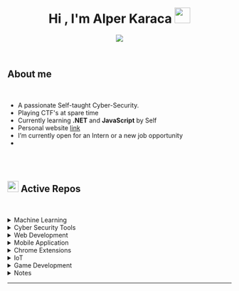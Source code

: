 <h1 align="center"><b>Hi , I'm Alper Karaca </b><img src="https://media.giphy.com/media/hvRJCLFzcasrR4ia7z/giphy.gif" width="35"></h1>

<p align="center">
  <a href="https://github.com/DenverCoder1/readme-typing-svg"><img src="https://readme-typing-svg.herokuapp.com?font=Time+New+Roman&color=cyan&size=25&center=true&vCenter=true&width=600&height=100&lines=Alper+Karaca;++;Cyber-Security+Researcher,;Computer+Engineering+Student,;CTF+Newbie,;Active+Learner/Researcher,;Love+to+learn+new+stuffs..<3"></a>
</p>

<br>
	
## **About me**

<br>

- A passionate Self-taught Cyber-Security.
- Playing CTF's at spare time
- Currently learning **.NET** and **JavaScript** by Self
- Personal website [link](https://thealper2.github.io)
- I’m currently open for an Intern or a new job opportunity
- 
<br><br>

## <img src="https://media2.giphy.com/media/QssGEmpkyEOhBCb7e1/giphy.gif?cid=ecf05e47a0n3gi1bfqntqmob8g9aid1oyj2wr3ds3mg700bl&rid=giphy.gif" width ="25"><b> Active Repos</b>
<br>

<p align="center">

<details><summary>Machine Learning</summary>
<br/>

| ID | Language | Deployment | Project Name | Project Link |
| ---- | --- | ---------- | --------- | ----------- |
| 1. | Python | X | Waste Classification | [Link](https://github.com/thealper2/Waste-Classification) |
| 2. | Python | X | Poker Hand Classification | [Link](https://github.com/thealper2/Poker-Hand-Classification) |
| 3. | Python | X | Organ Donor Prediction | [Link](https://github.com/thealper2/Organ-Donor-Prediction) |
| 4. | Python | X | Olympic Medal Prediction | [Link](https://github.com/thealper2/Olympic-Medal-Prediction) | 
| 5. | Python | X | Natural Image Classification | [Link](https://github.com/thealper2/Natural-Image-Classification) |
| 6. | Python | X | Monkey Breed Classification | [Link](https://github.com/thealper2/Monkey-Breed-Classification) |
| 7. | Python | X | MBA Specialization Classification | [Link](https://github.com/thealper2/MBA-Specialization-Classification) |
| 8. | Python | X | Marble Surface Anomaly Detection | [Link](https://github.com/thealper2/Marble-Surface-Anomaly-Detection) |
| 9. | Python | X | Marathon Time Prediction | [Link](https://github.com/thealper2/Marathon-Time-Prediction) | 
| 10. | Python | X | Male and Female Eye Classification | [Link](https://github.com/thealper2/Male-Female-Eye-Classification) | 
| 11. | Python | X | Malaria Detection | [Link](https://github.com/thealper2/Malaria-Detection) | 
| 12. | Python | X | LEGO Minifigure Classification | [Link](https://github.com/thealper2/LEGO-Minifigure-Classification) |
| 13. | Python | X | Fake Job Posting Prediction | [Link](https://github.com/thealper2/Fake-Job-Posting-Prediction) | 
| 14. | Python | X | Hotel Booking Prediction | [Link](https://github.com/thealper2/Hotel-Booking-Prediction) | 
| 15. | Python | X | Horse or Human Classification | [Link](https://github.com/thealper2/Horse-or-Human-Classification) | 
| 16. | Python | X | Honey Bee Pollen Detection | [Link](https://github.com/thealper2/Honey-Bee-Pollen-Detection) |
| 17. | Python | Streamlit | Glass Classification | [Link](https://github.com/thealper2/Glass-Classification) | 
| 18. | Python | Streamlit | Fresher Salary Prediction | [Link](https://github.com/thealper2/Fresher-Salary-Prediction) |
| 19. | Python | X | Forest Cover Type Prediction | [Link](https://github.com/thealper2/Forest-Cover-Type-Prediction) |
| 20. | Python | Streamlit | Football Team Rating Prediction | [Link](https://github.com/thealper2/Football-Team-Rating-Prediction) |
| 21. | Python | X | Fire Detection | [Link](https://github.com/thealper2/Fire-Detection) |
| 22. | Python | X | Fertilizer Prediction | [Link](https://github.com/thealper2/Fertilizer-Prediction) |
| 23. | Python | X | Fake Bank Note Prediction | [Link](https://github.com/thealper2/Fake-Bank-Note-Prediction) |
| 24. | Python | X | Dry Beans Classification | [Link](https://github.com/thealper2/Dry-Beans-Classification) | 
| 25. | Python | Streamlit | Diamond Price Prediction | [Link](https://github.com/thealper2/Diamond-Price-Prediction) |
| 26. | Python | X | Covid-19 Detection | [Link](https://github.com/thealper2/Covid-19-Detection) |
| 27. | Python | X | Color Identification | [Link](https://github.com/thealper2/Color-Identification) |
| 28. | Python | X | Clothing Classification | [Link](https://github.com/thealper2/Clothing-Classification) |
| 29. | Python | X | CIFAR10 Image Classification | [Link](https://github.com/thealper2/CIFAR10-Image-Classification) |
| 30. | Python | X | Cervical Cancer Prediction | [Link](https://github.com/thealper2/Cervical-Cancer-Prediction) |
| 31. | Python | X | Certial Jewelry Prediction | [Link](https://github.com/thealper2/Certial-Jewelry-Prediction) |
| 32. | Python | X | Car Brand Classification | [Link](https://github.com/thealper2/Car-Brand-Classification) |
| 33. | Python | X | Butterfly Classification | [Link](https://github.com/thealper2/Butterfly-Classification) |
| 34. | Python | Streamlit | Brain Weight Prediction | [Link](https://github.com/thealper2/Brain-Weight-Prediction) |
| 35. | Python | X | Brain Tumour Detection | [Link](https://github.com/thealper2/Brain-Tumour-Detection) |
| 36. | Python | X | Board Game Review Prediction | [Link](https://github.com/thealper2/Board-Game-Review-Prediction) |
| 37. | Python | Streamlit | Blood Donor Prediction | [Link](https://github.com/thealper2/Blood-Donor-Prediction) |
| 38. | Python | X | Bike Crash Prediction | [Link](https://github.com/thealper2/Bike-Crash-Prediction) |
| 39. | Python | X | Ball Image Classification | [Link](https://github.com/thealper2/Ball-Image-Classification) |
| 40. | Python | X | Asteroid Classification | [Link](https://github.com/thealper2/Asteroid-Classification) |
| 41. | Python | X | Arrhythmia Classification | [Link](https://github.com/thealper2/Arrhythmia-Classification) |
| 42. | Python | X | Alpaca Classification | [Link](https://github.com/thealper2/Alpaca-Classification) |
| 43. | Python | X | Age of Death Prediction | [Link](https://github.com/thealper2/Age-of-Death-Prediction) |
| 44. | Python | X | Admission Prediction | [Link](https://github.com/thealper2/Admission-Prediction) |
| 45. | Python | X | Skin Cancer Prediction | [Link](https://github.com/thealper2/Skin-Cancer-Detection) |
| 46. | Python | X | Pedestrian Detection | [Link](https://github.com/thealper2/Pedestrian-Detection) |
| 47. | Python | X | Object Detection with SSD | [Link](https://github.com/thealper2/Object-Detection-with-SSD) |
| 48. | Python | Streamlit | Loan Approval Prediction | [Link](https://github.com/thealper2/Loan-Approval-Prediction) |
| 49. | Python | X | Intrusion Detection System | [Link](https://github.com/thealper2/IDS-RF) |
| 50. | Python | Streamlit | Fuel Efficiency Prediction | [Link](https://github.com/thealper2/Fuel-Efficiency-Prediction) |
| 51. | Python | Streamlit | Disease Prediction | [Link](https://github.com/thealper2/Disease-Prediction) |
| 52. | Python | Streamlit | Calories Burnt Prediction | [Link](https://github.com/thealper2/Calories-Burnt-Prediction) |
| 53. | Python | X | Age Detection | [Link](https://github.com/thealper2/Age-Detection) |
| 54. | Python | Streamlit | Autism Detection | [Link](https://github.com/thealper2/Autism-Detection) |
| 55. | Python | X | FIFA 2023 Analysis | [Link](https://github.com/thealper2/FIFA-2023-Analysis) |
| 56. | Python | X | Pneumonia Detection | [Link](https://github.com/thealper2/Pneumonia-Detection) |
| 57. | Python | X | Gender Classification | [Link](https://github.com/thealper2/Gender-Classification) |
| 58. | Python | X | Sign Language Classification | [Link](https://github.com/thealper2/Sign-Language-Classification) |
| 59. | Python | X | FastAI Pet Classification | [Link](https://github.com/thealper2/FastAI-Pet-Classification) |
| 60. | Python | Streamlit | Ted Talks Recommendation System | [Link](https://github.com/thealper2/Ted-Talks-Recommendation-System) |
| 61. | Python | Streamlit | Sarcasm Detection | [Link](https://github.com/thealper2/Sarcasm-Detection) |
| 62. | Python | Streamlit | Language Detection | [Link](https://github.com/thealper2/Language-Detection) |
| 63. | Python | Streamlit | Electricity Price Prediction | [Link](https://github.com/thealper2/Electricity-Price-Prediction) |
| 64. | Python | Streamlit | Stress Detection | [Link](https://github.com/thealper2/Stress-Detection) |
| 65. | Python | Streamlit | Article Recommendation System | [Link](https://github.com/thealper2/Article-Recommendation-System) |
| 66. | Python | X | Stock Price Prediction | [Link](https://github.com/thealper2/Stock-Price-Prediction) |
| 67. | Python | Streamlit | Breast Cancer Survival Prediction | [Link](https://github.com/thealper2/Breast-Cancer-Survival-Prediction) |
| 68. | Python | Streamlit | Waiter Tips Prediction | [Link](https://github.com/thealper2/Waiter-Tips-Prediction) |
| 69. | Python | Streamlit | Consumer Complaint Identification | [Link](https://github.com/thealper2/Consumer-Complaint-Identification) |
| 70. | Python | Streamlit | Spam Comment Detection | [Link](https://github.com/thealper2/Spam-Comment-Detection) |
| 71. | Python | X | Website Traffic Forecasting | [Link](https://github.com/thealper2/Website-Traffic-Forecasting) |
| 72. | Python | Streamlit | Online Payments Fraud Detection | [Link](https://github.com/thealper2/Online-Payments-Fraud-Detection) |
| 73. | Python | Streamlit | Instagram Reach Analysis | [Link](https://github.com/thealper2/Instagram-Reach-Analysis) |
| 74. | Python | Streamlit | Food Delivery Time Prediction | [Link](https://github.com/thealper2/Food-Delivery-Time-Prediction) |
| 75. | Python | Streamlit | Credit Score Classification | [Link](https://github.com/thealper2/Credit-Score-Classification) |
| 76. | Python | X | trOCR Handwritten Detection | [Link](https://github.com/thealper2/trOCR-Handwritten-Detection) |
| 77. | Python | X | Table Detection with Transformer | [Link](https://github.com/thealper2/Table-Detection-with-Transformer) |
| 78. | Python | X | Swin2SR Image Resolution | [Link](https://github.com/thealper2/Swin2SR-Image-Resolution) |
| 79. | Python | X | Sketch Maker | [Link](https://github.com/thealper2/Sketch-Maker) |
| 80. | Python | X | Mask2Former Image Segmentation | [Link](https://github.com/thealper2/Mask2Former-Image-Segmentation) |
| 81. | Python | X | MarkupLM HTML QA | [Link](https://github.com/thealper2/MarkupLM-HTML-QA) |
| 82. | Python | X | GLPN Image Depth Estimation | [Link](https://github.com/thealper2/GLPN-Image-Depth-Estimation) |
| 83. | Python | X | DPT Image Depth Estimation | [Link](https://github.com/thealper2/DPT-Image-Depth-Estimation) |
| 84. | Python | X | DONUT - DocVQA | [Link](https://github.com/thealper2/DONUT-DocVQA) |
| 85. | Python | X | CLIPSeg Image Segmentation | [Link](https://github.com/thealper2/CLIPSeg-Image-Segmentation) |
| 86. | Python | X | onditional DETR Image Detection | [Link](https://github.com/thealper2/Conditional-DETR-Image-Detection) |
| 87. | Python | X | SQLi Detection | [Link](https://github.com/thealper2/SQLi-Detection-ML) |
| 88. | Python | X | XSS Detection | [Link](https://github.com/thealper2/XSS-Detection-ML) | 
| 89. | Python | X | Spam Detection | [Link](https://github.com/thealper2/Spam-Detection) | 
| 90. | Python | X | Fish Weight Prediction | [Link](https://github.com/thealper2/Fish-Weight-Prediction) | 
| 91. | Python | X | Titanic Survival Prediction | [Link](https://github.com/thealper2/Titanic-Surival-Prediction) |
| 92. | Python | X | Iris Species Classification | [Link](https://github.com/thealper2/Iris-Species-Classification) |
| 93. | Python | Streamlit | BART Wiki Text Summarization | [Link](https://github.com/thealper2/BART-Wiki_Text_Summarization) |
| 94. | Python | X | RoBERTa IMDB Sentiment Analysis | [Link](https://github.com/thealper2/RoBERTa-IMDB-Sentiment-Analysis) |
| 95. | Python | X | ALBERT Sentiment Analysis | [Link](https://github.com/thealper2/ALBERT-Sentiment_Analysis) |
| 96. | Python | X | Optical Character Recognition | [Link](https://github.com/thealper2/Optical-Character-Recognition) | 
| 97. | Python | X | Water Quality Prediction | [Link](https://github.com/thealper2/Water-Quality-Prediction) | 
| 98. | Python | X | Hospital Mortality Prediction | [Link](https://github.com/thealper2/Hospital-Mortality-Prediction) | 
| 99. | Python | X | Fligh Fare Prediction | [Link](https://github.com/thealper2/Flight-Fare-Prediction) |
| 100. | Python | X | Concrete Compression Strength Prediction | [Link](https://github.com/thealper2/Concrete-Compression-Strength-Prediction) |
| 101. | Python | X | Bike Share Prediction | [Link](https://github.com/thealper2/Bike-Share-Prediction) |
| 102. | Python | X | Pizza Price Prediction | [Link](https://github.com/thealper2/Pizza-Price-Prediction) |
| 103. | Python | X | Rain Prediction | [Link](https://github.com/thealper2/Rain-Prediction) |
| 104. | Python | X | Air Quality Index Prediction | [Link](https://github.com/thealper2/Air-Quality-Index-Prediction) |
| 105. | Python | X | Heart Attack Risk Prediction | [Link](https://github.com/thealper2/Heart-Attack-Risk-Prediction) | 
| 106. | Python | X | Red Wine Quality Prediction | [Link](https://github.com/thealper2/Red-Wine-Quality-Prediction) |
| 107. | Python | X | Video Game Sales Prediction | [Link](https://github.com/thealper2/Video-Game-Sales-Prediction) | 
| 108. | Python | X | RuleBased Chatbot | [Link](https://github.com/thealper2/RuleBased-Chatbot) |
| 109. | Python | X | Customer Churn Prediction | [Link](https://github.com/thealper2/Customer-Churn-Prediction) |
| 110. | Python | X | Turkish Movie Sentiment Analysis | [Link](https://github.com/thealper2/Turkish-Movie-Sentiment-Analysis) |
| 111. | Python | X | Fake News Classification | [Link](https://github.com/thealper2/Fake-News-Classification) | 
| 112. | Python | X | Parkinsons Disease Prediction | [Link](https://github.com/thealper2/Parkinsons-Disease-Prediction) | 
| 113. | Python | Streamlit | Mushroom Classification | [Link](https://github.com/thealper2/Mushroom-Classification) |
| 114. | Python | Streamlit | Medical Cost Prediction | [Link](https://github.com/thealper2/Medical-Cost-Prediction) | 
| 115. | Python | Streamlit | Legendary Pokemon Prediction | [Link](https://github.com/thealper2/Legendary-Pokemon-Prediction) |
| 116. | Python | Streamlit | Customer Revenue Prediction | [Link](https://github.com/thealper2/Customer-Revenue-Prediction) |
| 117. | Python | X | Credit Card Churn Analyze | [Link](https://github.com/thealper2/Credit-Card-Churn-Analyze) |
| 118. | Python | X | Car Price Prediction | [Link](https://github.com/thealper2/Car-Price-Prediction) |
| 119. | Python | X | Affair Count | [Link](https://github.com/thealper2/Affair-Count) | 
| 120. | Python | X | Youtube Video Classification | [Link](https://github.com/thealper2/Youtube-Video-Classification) | 
| 121. | Python | X | Image Digit Classification | [Link](https://github.com/thealper2/Image-Digit-Classification) |
| 122. | Python | Streamlit | Body Fat Estimator | [Link](https://github.com/thealper2/Body-Fat-Estimator) |
| 123. | Python | X | Traffic Sign Classification | [Link](https://github.com/thealper2/Traffic-Sign-Classification) | 
| 124. | Python | Streamlit | Car Acceptability Prediction | [Link](https://github.com/thealper2/Car-Acceptability-Prediction) |
| 125. | Python | Streamlit | Book Genre Prediction | [Link](https://github.com/thealper2/Book-Genre-Prediction) | 
| 126. | Python | X | Plant Disease Prediction | [Link](https://github.com/thealper2/Plant-Disease-Prediction)  |
| 127. | Python | Streamlit | Laptop Price Prediction | [Link](https://github.com/thealper2/Laptop-Price-Prediction) | 
| 128. | Python | X | Bird Species Prediction | [Link](https://github.com/thealper2/Bird-Species-Prediction) | 
| 129. | Python | X | Dog Breed Prediction | [Link](https://github.com/thealper2/Dog-Breed-Prediction) | 
| 130. | Python | X | Breast Cancer Classification | [Link](https://github.com/thealper2/Breast-Cancer-Classification) | 
| 131. | Python | Streamlit | DNA Ecoli Classificatino | [Link](https://github.com/thealper2/DNA-Ecoli-Classification) |
| 132. | Python | X | App Ranking Prediction | [Link](https://github.com/thealper2/App-Ranking-Prediction) | 
| 133. | Python | X | Intel Image Classification | [Link](https://github.com/thealper2/Intel-Image-Classification) | 
| 134. | Python | X | Forest Fire Prediction | [Link](https://github.com/thealper2/Forest-Fire-Prediction) | 
| 135. | Python | Streamlit | OSINT Speech Recognition | [Link](https://github.com/thealper2/OSINT-Speech_Recognition) |
| 136. | Python | Streamlit | OSINT Facial Recognition | [Link](https://github.com/thealper2/OSINT-Facial_Recognition) |
| 137. | Python | X | Super Lig Analysis | [Link](https://github.com/thealper2/STSL-Analysis) |
| 138. | Python | Streamlit | Turkish Hate Speech Detection | [Link](https://github.com/thealper2/turkish-hate-speech) |
| 139. | Python | X | USOM Url Classification | [Link](https://github.com/thealper2/USOM-url-classification) |
| 140. | Python | Streamlit | Turkish Spam Classification | [Link](https://github.com/thealper2/turkish-spam-classification) |
| 141. | Python | Streamlit | WhatsApp Chat Analysis | [Link](https://github.com/thealper2/turkish-wp-analyzer) |
| 142. | Python | Streamlit | Password Strength Analysis | [Link](https://github.com/thealper2/password-strength) |
| 143. | Python | Gradio | Turkish Hate Speech Classification | [Link](https://github.com/thealper2/gat0r-nlp/blob/main/models/BERT_uncased_without_stopwords.ipynb) |
| 144. | Python | X | Input Identifier | [Link](https://github.com/thealper2/cable-input-identifier) | [X]() |
| 145. | Python | X | Counterfeit Detection | [Link](https://github.com/thealper2/Security-ML/tree/main/Counterfeit%20Detection) |
| 146. | Python | X | DDoS Detection | [Link](https://github.com/thealper2/Security-ML/tree/main/DDoS%20Detection) |
| 147. | Python | X | IoT Device Type Identification | [Link](https://github.com/thealper2/Security-ML/tree/main/IoT%20Device%20Type%20Identification) |
| 148. | Python | X | Keystroke Demonstration | [Link](https://github.com/thealper2/Security-ML/tree/main/Keystroke%20Demonstration) |
| 149. | Python | X | Malware Detection | [Link](https://github.com/thealper2/Security-ML/tree/main/Malware%20Detection) |
| 150. | Python | X | PE Header Analysis | [Link](https://github.com/thealper2/Security-ML/tree/main/PE%20Header%20Analysis) | 
| 151. | Python | X | PUF | [Link](https://github.com/thealper2/Security-ML/tree/main/PUFv) | 
| 152. | Python | X | Wifi Localization | [Link](https://github.com/thealper2/Security-ML/tree/main/Wifi%20Localization) | 
| 153. | Python | X | Flowers Recognition | [Link](https://github.com/thealper2/Flowers-Recognition) | 
| 154. | Python | X | 911 Calls Analysis | [Link](https://github.com/thealper2/911-Call-Analysis) | 
| 155. | Python | X | Fruit Classification | [Link](https://github.com/thealper2/Fruit-Classification) |
| 156. | Python | X | E-Sign Prediction | [Link](https://github.com/thealper2/E-Sign-Prediction) |
| 157. | Python | X | Student Score Prediction | [Link](https://github.com/thealper2/Student-Score-Prediction)|
| 158. | Python | X | Gamma Telescope Prediction | [Link](https://github.com/thealper2/Gamma-Telescope-Prediction) | 
| 159. | Python | X | Service Classification | [Link](https://github.com/thealper2/Service-Classification) | 
| 160. | Python | X | Gender Prediction from Name | [Link](https://github.com/thealper2/Gender-Prediction-from-Name) |
| 161. | Python | Streamlit | Beer Consumption Analysis | [Link](https://github.com/thealper2/Beer-Consumption-Analysis) | 
| 162. | Python | X | Twitch Streamer Analysis | [Link](https://github.com/thealper2/Twitch-Streamer-Analysis) |
| 163. | Python | X | Terrorism Analysis | [Link](https://github.com/thealper2/Terrorism-Analysis) | 
| 164. | Python | Streamlit | Weight Category Analysis | [Link](https://github.com/thealper2/Weight-Category-Prediction) |
| 165. | Python | X | Student Performance Analysis | [Link](https://github.com/thealper2/Student-Performance-Analysis) |
| 166. | Python | X | Solar Irradiance Prediction | [Link](https://github.com/thealper2/Solar-Irradiance-Prediction) |
| 167. | Python | X | Ship Crew Size Prediction | [Link](https://github.com/thealper2/Ship-Crew-Size-Analysis) |
| 168. | Python | X | Soil Moisture Prediction | [Link](https://github.com/thealper2/Soil-Moisture-Prediction) |
| 169. | Python | X | Resume Selection | [Link](https://github.com/thealper2/Resume-Selection) |
| 170. | Python | X | Line Detection | [Link](https://github.com/thealper2/Line-Detection) |
| 171. | Python | X | Polygon Detection | [Link](https://github.com/thealper2/Polygon-Detection) |
| 172. | Python | X | Blurry Image Detection | [Link](https://github.com/thealper2/Blurry-Image-Detection) |
| 173. | Python | X | Transition Effect | [Link](https://github.com/thealper2/Transition-Effect) |
| 174. | Python | X | Face Detection | [Link](https://github.com/thealper2/Face-Detection) | 
| 175. | Python | X | Eye Detection | [Link](https://github.com/thealper2/Eye-Detection) |
| 176. | Python | X | Body Detection | [Link](https://github.com/thealper2/Body-Detection) |
| 177. | Python | X | Car Detection | [Link](https://github.com/thealper2/Car-Detection) |
| 178. | Python | X | Smile Detection | [Link](https://github.com/thealper2/Smile-Detection) | 
| 179. | Python | X | Car Counting | [Link](https://github.com/thealper2/Car-Counting) | 
| 180. | Python | Streamlit | Shark Attack Prediction | [Link](https://github.com/thealper2/Shark-Attack-Prediction) | 
| 181. | Python | X | Penguin Classification | [Link](https://github.com/thealper2/Penguin-Classification) |
| 182. | Python | X | League of Legends win Prediction | [Link](https://github.com/thealper2/League-of-Legends-Win-Prediction) | 
| 183. | Python | X | World Cup 2022 Sentiment Analysis | [Link](https://github.com/thealper2/WC-2022-Sentiment-Analysis) | 
| 184. | C# | ASP.NET | ML.net Fake Bank Note Detection | [Link](https://github.com/thealper2/ML.net-Fake-Bank-Note-Detection) |
| 185. | C# | ASP.NET | ML.net Weight Category Classification | [Link](https://github.com/thealper2/ML.net-Weight-Category-Classification) |
| 186. | C# | ASP.NET | ML.net Glass Classification | [Link](https://github.com/thealper2/ML.net-Glass-Classification) |
| 187. | C# | ASP.NET | ML.net Taxi Fare Prediction | [Link](https://github.com/thealper2/ML.net-Taxi-Fare-Prediction) |
| 188. | C# | ASP.NET | ML.net Fish Weight Prediction | [Link](https://github.com/thealper2/ML.net-Fish-Weight-Prediction) |
| 189. | C# | ASP.NET | ML.net ASP.NET Glass Classification | [Link](https://github.com/thealper2/ML.net-ASP-Glass-Classification) |
| 190. | Python | Flask | Wine Quality Checker | [Link](https://github.com/thealper2/Wine-Quality-Checker) | 
| 191. | Python | cometml | CometML Diabetes Prediction | [Link](https://github.com/thealper2/Comet-ML-Diabetes-Prediction) |
| 192. | Python | cometml | CometML Breast Cancer Classification | [Link](https://github.com/thealper2/Comet-ML-Breast-Cancer-Classification) |
| 193. | Python | Flask | Fashion MNIST Flask | [Link](https://github.com/thealper2/Fashion-MNIST-Flask) | 
| 194. | Python | X | FASTAI IMDB Sentiment Analysis | [Link](https://github.com/thealper2/FASTAI-IMDB-Sentiment-Analysis) | 
| 195. | Python | FastAPI | FASTAPI Iris Classification | [Link]() | [](https://github.com/thealper2/Iris-Classification) |
| 196. | Python | Flask | Flask MNIST Digit Classification | [Link](https://github.com/thealper2/FLASK-MNIST-Digit-Classification) |
| 197. | Python | mlflow | MLflow Liver Disease Prediction | [Link](https://github.com/thealper2/MLflow-Liver-Disease-Prediction) | 
| 198. | Python | Dash | Dash Iris Classification | [Link](https://github.com/thealper2/Dash-Iris-Classification) |
| 199. | Python | Dash | Dash Heart Disease Prediction | [Link](https://github.com/thealper2/Dash-Heart-Disease-Prediction) |
| 200. | Go | X | GONUM Sales Prediction | [Link](https://github.com/thealper2/GONUM-Sales-Prediction) |
| 201. | Flutter | Mobile | MLKit Text Recognition | [Link](https://github.com/thealper2/MLKit_Text_Recognition) |
| 202. | Flutter | Mobile | MLKit Image Labeling | [Link](https://github.com/thealper2/MLKit_Image_Labeling) |
| 203. | Flutter | Mobile | MLKit Barcode Scanner | [Link](https://github.com/thealper2/MLKit_Barcode_Scanner) |
| 204. | Flutter | Mobile | MLKit Smiling Detection |  [Link](https://github.com/thealper2/MLKit_Smiling_Detection) |
| 205. | Flutter | Mobile | MLKit Text Translation |  [Link](https://github.com/thealper2/MLKit_Text_Translation) | 
| 206. | Flutter | Mobile | MLKit Object Detection |  [Link](https://github.com/thealper2/MLKit_Object_Detection) | 
| 207. | Flutter | Mobile | MLKit Face Detection |  [Link](https://github.com/thealper2/MLKit_Face_Detection) |
| 208. | Flutter | Mobile | Fruit Vegetable Classification |  [Link](https://github.com/thealper2/Fruit-Vegetable-Classification) | 
| 209. | Python | Spark | Adult Income Classification |  [Link](https://github.com/thealper2/Spark-Adult-Income-Classification) |
| 210. | Python | Spark | Sales Prediction |  [Link](https://github.com/thealper2/Spark-Sales-Prediction) |
| 211. | Python | Spark | Mall Customers Clustering |  [Link](https://github.com/thealper2/Spark-Mall-Customers-Clustering) |
| 212. | Python | Spark | Iris Classification |  [Link](https://github.com/thealper2/Spark-Iris-Classification) |
| 213. | Scala | X | Cryotherapy Analysis |  [Link](https://github.com/thealper2/Cryotherapy-Analysis) |
| 214. | Scala | X | Traffic Prediction |  [Link](https://github.com/thealper2/Traffic-Prediction) |
| 215. | Python | X | Web Forum Analysis |  [Link](https://github.com/thealper2/Web-Forum-Analysis) |
| 216. | Python | X | AWS Honeypot Analysis |  [Link](https://github.com/thealper2/AWS-Honeypot-Analysis) |
| 217. | Python | X | Malware Memory Analysis |  [Link](https://github.com/thealper2/Malware-Memory-Analysis) | 
| 218. | Python | X | Cyber Security Job Salary Prediction |  [Link](https://github.com/thealper2/Cyber-Security-Job-Salary-Prediction) |
| 219. | Python | X | CVE Severity Prediction |  [Link](https://github.com/thealper2/BERT-CVE-Severity-Prediction) |
| 220. | Python | X | MNIST Evasion Attack FGSM Method |  [Link](https://github.com/thealper2/MNIST-Evasion-Attack-FGSM-Method) |
| 221. | Python | X | CIFAR10 DeepFool Attack |  [Link](https://github.com/thealper2/CIFAR10-DeepFool-Attack) |
| 222. | Python | X | Fashion MNIST MIFace Model Inversion Attack |  [Link](https://github.com/thealper2/Fashion-MNIST-MIFace-Model-Inversion-Attack) |
| 223. | Javascript | Extension | LSTM Text Generator |  [Link](https://github.com/thealper2/LSTM-Text-Generator) |
| 224. | Python | X | CIFAR10 Laser Beam Attack |  [Link](https://github.com/thealper2/CIFAR10-Laser-Beam-Attack) |
| 225. | Python | X | Captcha Solver |  [Link](https://github.com/thealper2/captcha_solver) |
| 226. | CUDA | X | CUDA Vector Addition |  [Link](https://github.com/thealper2/CUDA-Vector-Addition) |
| 227. | Python | X | DCGAN |  [Link](https://github.com/thealper2/tf-keras-dcgan) |
| 228. | Python | X | MALIMG Malware Classification |  [Link](https://github.com/thealper2/MALIMG-Malware-Classification) |
| 229. | Python | Flask | peml: ML-Based PE File Analyzer |  [Link](https://github.com/thealper2/peml) |
| 230. | Python | X | Quran NLP Analysis |  [Link](https://github.com/thealper2/quran-nlp-analysis) |
| 231. | Python | X | Air Passengers Prediction |  [Link](https://github.com/thealper2/Air-Passengers-Prediction) |
| 232. | Python | X | Wildfire Detection |  [Link](https://github.com/thealper2/Wildfire-Detection) |
| 233. | Python | X | BTC Analysis |  [Link](https://github.com/thealper2/BTC-Analysis) | 
| 234. | Python | X | CSGO Round Winner Prediction |  [Link](https://github.com/thealper2/CSGO-Round-Winner-Prediction) | 
| 235. | Python | X | XR WRIST Classification |  [Link](https://github.com/thealper2/MURA-XR-WRIST-Classification) | 
| 236. | Python | Flask | androml: ML-Based Android APK File Analyzer |  [Link](https://github.com/thealper2/androml) | 
| 237. | Python | X | Automatic License Plate Detection |  [Link](https://github.com/thealper2/Automatic-License-Plate-Detection) | 
| 238. | Python | X | Pytesseract Document Classification |  [Link](https://github.com/thealper2/Pytesseract-Document-Classification) | 
| 239. | Javascript | Extension | Spam Detection Extension |  [Link](https://github.com/thealper2/Spam-Detection-Extension) | 
| 240. | Python | X | Pentest Screenshot Classification |  [Link](https://github.com/thealper2/Pentest-Screenshot-Classification) | 
| 241. | Python | X | Weapon Detection |  [Link](https://github.com/thealper2/Weapon-Detection) | 
| 242. | Python | X | PDF Document Classification |  [Link](https://github.com/thealper2/PDF-Document-Classification) | 
| 243. | Python | X | Deep Fake Voice Recognition |  [Link](https://github.com/thealper2/Deep-Fake-Voice-Recognition) | 
| 244. | Python | X | Javascript Obfuscation Detection |  [Link](https://github.com/thealper2/Javascript-Obfuscation-Detection) | 
| 245. | Python | X | Hybrid Apps Security Analysis |  [Link](https://github.com/thealper2/Hybrid-Apps-Security-Analysis) | 
| 246. | Python | X | IoT Device Temperature Forecasting |  [Link](https://github.com/thealper2/IoT-Device-Temperature-Forecasting) |
| 247. | Python | Django | M1 Purchase Prediction |  [Link](https://github.com/thealper2/M1-Purchase-Prediction) | 
| 248. | Python | Flask | Cyber Inspector |  [Link](https://github.com/thealper2/AISECLAB-cyber-inspector) |
| 249. | Python | X | Malicious QR Detection |  [Link](https://github.com/thealper2/Malicious-QR-Detection) |
| 250. | Python | X | Mr Robot Season Prediction |  [Link](https://github.com/thealper2/Mr-Robot-Season-Prediction) |
| 251. | Python | X | Poker Hand Classification |  [Link](https://github.com/thealper2/Poker-Hand-Classification) |
| 252. | Python | X | Forest Cover Type Prediction |  [Link](https://github.com/thealper2/Forest-Cover-Type-Prediction) |
| 253. | Python | X | Marathon Time Prediction |  [Link](https://github.com/thealper2/Marathon-Time-Prediction) |
| 254. | Python | X | Diamond Price Prediction |  [Link](https://github.com/thealper2/Diamond-Price-Prediction) |
| 255. | Python | X | Grocery A/B Test |  [Link](https://github.com/thealper2/Grocery-AB-Test) |
| 256. | Python | X | Customer Segmentation |  [Link](https://github.com/thealper2/Customer-Segmentation) |
| 257. | Python | X | Mall Customer Clustering |  [Link](https://github.com/thealper2/Mall-Customer-Clustering) |
| 258. | Python | X | Aquatic Animal Classification |  [Link](https://github.com/thealper2/Aquatic-Animal-Classification) |
| 259. | Python | X | Face Mask Detection |  [Link](https://github.com/thealper2/Face-Mask-Detection) |
| 260. | Python | X | Medical Image Denoising |  [Link](https://github.com/thealper2/Medical-Image-Denoising) |
| 261. | Python | X | Phone Price Prediction |  [Link](https://github.com/thealper2/Phone-Price-Prediction) |
| 262. | Python | X | Sound Classification |  [Link](https://github.com/thealper2/Sound-Classification) |
| 263. | Python | Streamlit | pescanner: ML-Based PE File Scanner |  [Link](https://github.com/thealper2/pescanner) |
| 264. | Python | X | Steam Score Prediction | [Link](https://github.com/thealper2/Steam-Score-Prediction) |
| 265. | Python | X | YAMNet Audio Classification | [Link](https://github.com/thealper2/YAMNet-Audio-Classification) |
| 266. | Python | X | Wav2Vec2 Extracting Text from Audio | [Link](https://github.com/thealper2/Wav2Vec2-Extracting-Text-from-Audio) |
| 267. | Python | X | CropNet Leaf Disease Classification | [Link](https://github.com/thealper2/CropNet-Leaf-Disease-Classification) |
| 268. | Python | X | MapDB Bug Classification | [Link](https://github.com/thealper2/Bug-Classification) |
| 269. | Python | X | Stable Diffusion + BART + text2img Generate Images from Story | [Link](https://github.com/thealper2/SD-BART-text2img) |
| 270. | Python | X | Computer Hardware Identification | [Link](https://github.com/thealper2/Hardware-Identification) |
| 271. | Python | X | English to French Machine Translation | [Link](https://github.com/thealper2/Machine-Translation) |
| 272. | Python | HuggingFace | Türk Televizyon Dizilerinin Devamlılığının Tespiti | [Link](https://github.com/thealper2/gator-bim-429) | 
| 273. | Python | ESP8266 | Wifi Indoor Positioning | [Link](https://github.com/thealper2/wifi-indoor-positioning) |
| 274. | Python | X | Neural Style Transfer | [Link](https://github.com/thealper2/Neural-Style-Transfer) |
| 275. | Python | X | Gender and Age Prediction from Face | [Link](https://github.com/thealper2/Gender-and-Age-Prediction-from-Face) |
| 276. | Python | X | DGAN Simpson Face Generation | [Link](https://github.com/thealper2/Simspons-Face-Generation) |
| 277. | Python | X | Breast Ultrasoung Image Segmentation using U-Net | [Link](https://github.com/thealper2/Breast-Ultrasound-Image-Segmentation) |
| 278. | Python | X | CGAN Map Generation | [Link](https://github.com/thealper2/Maps-Generation) |
| 279. | Python | X | MNIST Siamese Network | [Link](https://github.com/thealper2/MNIST-Siamese-Network) |
| 280. | Python | X | World News Classification using Temporal Convolutional Network | [Link](https://github.com/thealper2/World-News-Classification) |
| 281. | Python | X | EN-TR Translation using Bahdanau Attention | [Link](https://github.com/thealper2/EN-TR-Bahdanau-Attention) |
| 282. | Python | X | EN-TR Translation using Luong Attention | [Link](https://github.com/thealper2/EN-TR-Luong-Attention) |
| 283. | Python | X | Turkish NER using Bi-LSTM + CRF | [Link](https://github.com/thealper2/Turkish-NER) |
| 284. | Python | X | Sudoku Solver CNN + PyTesseract | [Link](https://github.com/thealper2/Sudoku-Solver-CNN) |
| 285. | Python | X | Turkish Song Lyrics Generation | [Link](https://github.com/thealper2/Turkish-Song-Lyrics-Generation) |
| 286. | Python | X | CAPTCHA OCR with CTC Loss | [Link](https://github.com/thealper2/CAPTCHA-OCR) |
| 287. | Python | X | MNIST CapsuleNet | [Link](https://github.com/thealper2/MNIST-CapsuleNet) |
| 288. | Python | X | Signature Verification using Siamese Network with Triplet Loss | [Link](https://github.com/thealper2/Signature-Verification) |
| 299. | Python | Streamlit | Turkish News Classification | [Link](https://github.com/thealper2/turkish-news-classification) |
| 300. | Python | X | Turkish News Classification using Hierarchical Attention Networks | [Link](https://github.com/thealper2/tr-news-classification) |
| 301. | Python | X | Data Science Jobs Classification using Zero Shot Classification | [Link](https://github.com/thealper2/DS-Jobs-Classification) |
| 302. | Python | X | Hymenoptera Classification using PyTorch | [Link](https://github.com/thealper2/Hymenoptera-Classification) |
| 303. | Python | X | DCGAN Butterfly Generation | [Link](https://github.com/thealper2/Butterfly-Generation) |
| 304. | Python | X | Cycle GAN Apple-to-Orange | [Link](https://github.com/thealper2/CGAN-Apple-to-Orange) |
| 305. | Python | X | 3D MNIST Classification | [Link](https://github.com/thealper2/3d-mnist-classification) |
| 306. | Python | X | Wasserstein GAN Anime Face Generation | [Link](https://github.com/thealper2/WGAN-Anime-Face-Generation) |
| 307. | Python | X | Point-e: Text to 3D Object Generation | [Link](https://github.com/thealper2/Point-e-Demo) |
| 308. | Python | X | Turkish Tweet Classification using BERT | [Link](https://github.com/thealper2/Turkish-Tweet-Classification) |
| 309. | Python | X | MNIST Label Smoothing GAN | [Link](https://github.com/thealper2/MNIST-Label-Smooting-GAN) |
| 310. | Python | X | Turkish Poem Generation using TextRNN | [Link](https://github.com/thealper2/Turkish-Poem-Generation) |
| 311. | Python | X | VGG19 Style Transfer | [Link](https://github.com/thealper2/VGG19-Style-Transfer) |
| 312. | Python | X | CIFAR10 Vision Transformer | [Link](https://github.com/thealper2/CIFAR10-ViT) |
| 313. | Python | X | LSTM MIDI Music Generator | [Link](https://github.com/thealper2/LSTM-Music-Generator) |
| 314. | Python | X | IM2LATEX using CTC Loss | [Link](https://github.com/thealper2/IM2LATEX-CTC-Loss) |
| 315. | Python | X | MNIST Conditional GAN | [Link](https://github.com/thealper2/MNIST-Conditional-GAN) |
| 316. | Python | X | RASA VirusTotal Chatbot | [Link](https://github.com/thealper2/rasa-virustotal-chatbot) |
| 317. | Python | X | Udacity Self Driving Car - Behavioural Cloning | [Link](https://github.com/thealper2/self-driving-car) |
| 318. | R | X | Brain Tumour Detection | [Link](https://github.com/thealper2/R-Brain-Tumour-Detection) |
| 319. | Python | X | Ollama PDF RAG | [Link](https://github.com/thealper2/ollama-pdf-rag) |

</details>


<details><summary>Cyber Security Tools</summary>
<br/>

| ID | Language | Name | 
| -- | -------- | ---- |
| 1. | Go | [gobrute-ssh](https://github.com/thealper2/gobrute-ssh) |
| 2. | Go | [g_get](https://github.com/thealper2/g_get) | 
| 3. | Go | [hash-lister](https://github.com/thealper2/hash-lister) | 
| 4. | Python | [PEFile-Viewer](https://github.com/thealper2/PEFile-Viewer) | 
| 5. | Python | [usom-search](https://github.com/thealper2/usom-search) | 
| 6. | Python | [py-rvshell](https://github.com/thealper2/py-rvshell) | 
| 7. | Python | [arp-mitm-detect](https://github.com/thealper2/arp-mitm-detect) |
| 8. | Python | [mannuall-search](https://github.com/thealper2/mannuall-search) |
| 9. | Python | [mailipy](https://github.com/thealper2/mailipy) | 
| 10. | Python | [zipcrk](https://github.com/thealper2/zipcrk) | 
| 11. | Python | [commentfinder](https://github.com/thealper2/commentfinder) |
| 12. | Python | [dorksearch](https://github.com/thealper2/dorksearch) | 
| 13. | Python | [blue_scan](https://github.com/thealper2/blue_scan) | 
| 14. | Python | [dom-s](https://github.com/thealper2/dom-s) | 
| 15. | Python | [exif-extract](https://github.com/thealper2/exif-extract) |
| 16. | Python | [fake-ap](https://github.com/thealper2/fake-ap) | 
| 17. | Python | [ssh-brute](https://github.com/thealper2/ssh-brute) |
| 18. | Python | [ftp-brute](https://github.com/thealper2/ftp-brute) |
| 19. | Python | [net-deauth](https://github.com/thealper2/net-deauth) | 
| 20. | Python | [mysql-brute](https://github.com/thealper2/mysql-brute) |
| 21. | Python | [net-scan](https://github.com/thealper2/net-scan) | 
| 22. | Python | [pdfcrack](https://github.com/thealper2/pdfcrack) | 
| 23. | Python | [recycle-dump](https://github.com/thealper2/recycyle-dump) | 
| 24. | Python | [eency](https://github.com/thealper2/eency) |
| 25. | Python | [GTFObins-Script](https://github.com/thealper2/GTFOBins-Script) |
| 26. | Java | [g4tor](https://github.com/thealper2/g4tor) | 
| 27. | Python | [vtscan](https://github.com/thealper2/vtscan) | 

</details>

<details><summary>Web Development</summary>
<br/>

| ID | Language | Name |
| -- | -------- | ---- |
| 1. | ASP.NET | [Glass Classification with ASP.NET](https://github.com/thealper2/ML.net-ASP-Glass-Classification) |
| 2. | PHP | [Dictionary PHP](https://github.com/thealper2/Dictionary-PHP) | 

</details>

<details><summary>Mobile Application</summary>
<br/>

| ID | Language | Name |
| -- | -------- | ---- |
| 1. | Flutter | [VTscan Mobile](https://github.com/thealper2/vtscan-mobile) | 
| 2. | Flutter | [USOM Search Mobile](https://github.com/thealper2/usom-search-mobile) |
| 3. | Flutter | [MAS NFT Demo](https://github.com/thealper2/MAS-NFT-Demo) |

</details>

<details><summary>Chrome Extensions</summary>
<br/>

| ID | Language | Name |
| -- | -------- | ---- |
| 1. | JavaScript | [USOM-blocker](https://github.com/thealper2/USOM-blocker) |

</details>

<details><summary>IoT</summary>
<br/>

| ID | Device | Name |
| -- | -------- | ---- |
| 1. | ESP8266 | [ESP8266 Projects](https://github.com/thealper2/ESP8266-Projects) |
| 2. | Raspberry Pi Pico | [Pico Projects](https://github.com/thealper2/pico-pi) |
| 3. | Digispark Attiny85 | [Digispark85 Projects](https://github.com/thealper2/digispark-85) | 

</details>

<details><summary>Game Development</summary>
<br/>

| ID | Language | Name | 
| -- | -------- | ---- |
| 1. | Java | [Adventure Game Engine](https://github.com/thealper2/Java-Swing-2D-Adventure-Game-Engine) | 

</details>

<details><summary>Notes</summary>
<br/>

| ID | Name |
| -- | ---- |
| 1. | [ML Notes](https://github.com/thealper2/ML-Notes) |
| 2. | [AWS Notes](https://github.com/thealper2/AWS-notes) |
| 3. | [DL Notes](https://github.com/thealper2/dl-notes) |
| 4. | [Cyber Security Notes](https://github.com/thealper2/alposec-notes) | 

</details>

</p>

-----

